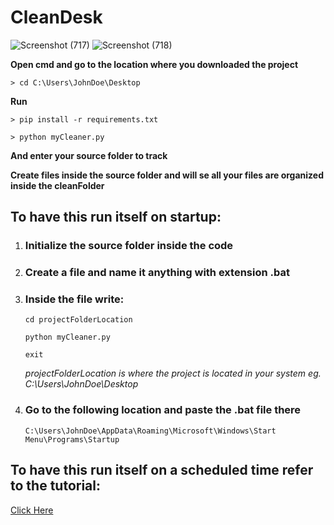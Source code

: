 # CleanDesk

![Screenshot (717)](https://user-images.githubusercontent.com/83111399/214790042-3430b134-2a5d-47ec-ab0f-4dcaaafed02b.png)
![Screenshot (718)](https://user-images.githubusercontent.com/83111399/214790061-cf9ae7a2-2766-4fb1-9fcd-9e881e0b4074.png)

**Open cmd and go to the location where you downloaded the project**

`> cd C:\Users\JohnDoe\Desktop`

**Run**

`> pip install -r requirements.txt`

`> python myCleaner.py`

**And enter your source folder to track**

**Create files inside the source folder and will se all your files are organized inside the cleanFolder**

## To have this run itself on startup:

1. ### Initialize the source folder inside the code
2. ### Create a file and name it anything with extension .bat
3. ### Inside the file write:

    `cd projectFolderLocation `

    `python myCleaner.py`

    `exit`

    _projectFolderLocation is where the project is located in your system eg. C:\\Users\\JohnDoe\\Desktop_

4. ### Go to the following location and paste the .bat file there
    `C:\Users\JohnDoe\AppData\Roaming\Microsoft\Windows\Start Menu\Programs\Startup`

## To have this run itself on a scheduled time refer to the tutorial:

[Click Here](https://youtu.be/n2Cr_YRQk7o)
